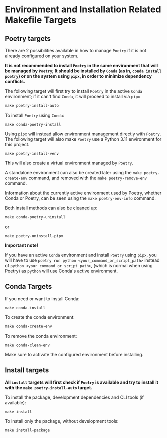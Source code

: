 # Environment and Installation Related Makefile Targets

## Poetry targets

There are 2 possibilities available in how to manage `Poetry` if it is not already
configured on your system.

**It is not recommended to install `Poetry` in the same environment that will be managed
by `Poetry`; It should be installed by `Conda` (as in, `conda install poetry`) or 
on the system using `pipx`, in order to minimize dependency conflicts.**

The following target will first try to install `Poetry` in the active `Conda` 
environment; if it can't find `Conda`, it will proceed to install via `pipx`

```shell
make poetry-install-auto
```

To install `Poetry` using `Conda`:

```shell
make conda-poetry-install
```

Using `pipx` will instead allow environment management directly with `Poetry`. The
following target will also make `Poetry` use a Python 3.11 environment for this
project.

```shell
make poetry-install-venv
```

This will also create a virtual environment managed by `Poetry`.

A standalone environment can also be created later using the `make poetry-create-env`
command, and removed with the `make poetry-remove-env` command.

Information about the currently active environment used by Poetry, 
whether Conda or Poetry, can be seen using the `make poetry-env-info` command.

Both install methods can also be cleaned up:

```shell
make conda-poetry-uninstall
```
or
```shell
make poetry-uninstall-pipx
```

**Important note!**

If you have an active `Conda` environment  and install `Poetry` using `pipx`,
you will have to use `poetry run python <your_command_or_script_path>` instead of 
`python <your_command_or_script_path>`, (which is normal when using Poetry) as 
`python` will use Conda's active environment.

## Conda Targets

If you need or want to install Conda:
```shell
make conda-install 
```

To create the conda environment:
```shell
make conda-create-env
```

To remove the conda environment:
```shell
make conda-clean-env
```

Make sure to activate the configured environment before installing.

## Install targets

**All `install` targets will first check if `Poetry` is available and try to install
it with the `make poetry-install-auto` target.**

To install the package, development dependencies and CLI tools (if available):
```shell
make install
```

To install only the package, without development tools:
```shell
make install-package
```
